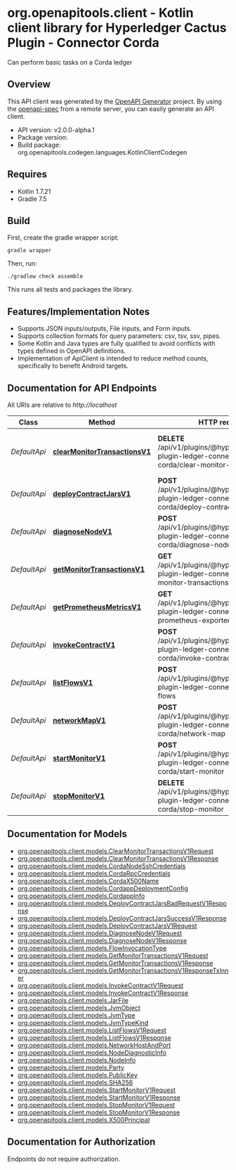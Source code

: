 # org.openapitools.client - Kotlin client library for Hyperledger Cactus Plugin - Connector Corda

Can perform basic tasks on a Corda ledger

## Overview
This API client was generated by the [OpenAPI Generator](https://openapi-generator.tech) project.  By using the [openapi-spec](https://github.com/OAI/OpenAPI-Specification) from a remote server, you can easily generate an API client.

- API version: v2.0.0-alpha.1
- Package version: 
- Build package: org.openapitools.codegen.languages.KotlinClientCodegen

## Requires

* Kotlin 1.7.21
* Gradle 7.5

## Build

First, create the gradle wrapper script:

```
gradle wrapper
```

Then, run:

```
./gradlew check assemble
```

This runs all tests and packages the library.

## Features/Implementation Notes

* Supports JSON inputs/outputs, File inputs, and Form inputs.
* Supports collection formats for query parameters: csv, tsv, ssv, pipes.
* Some Kotlin and Java types are fully qualified to avoid conflicts with types defined in OpenAPI definitions.
* Implementation of ApiClient is intended to reduce method counts, specifically to benefit Android targets.

<a id="documentation-for-api-endpoints"></a>
## Documentation for API Endpoints

All URIs are relative to *http://localhost*

Class | Method | HTTP request | Description
------------ | ------------- | ------------- | -------------
*DefaultApi* | [**clearMonitorTransactionsV1**](docs/DefaultApi.md#clearmonitortransactionsv1) | **DELETE** /api/v1/plugins/@hyperledger/cactus-plugin-ledger-connector-corda/clear-monitor-transactions | Clear transactions from internal store so they'll not be available by GetMonitorTransactionsV1 anymore.
*DefaultApi* | [**deployContractJarsV1**](docs/DefaultApi.md#deploycontractjarsv1) | **POST** /api/v1/plugins/@hyperledger/cactus-plugin-ledger-connector-corda/deploy-contract-jars | Deploys a set of jar files (Cordapps, e.g. the contracts in Corda speak).
*DefaultApi* | [**diagnoseNodeV1**](docs/DefaultApi.md#diagnosenodev1) | **POST** /api/v1/plugins/@hyperledger/cactus-plugin-ledger-connector-corda/diagnose-node | 
*DefaultApi* | [**getMonitorTransactionsV1**](docs/DefaultApi.md#getmonitortransactionsv1) | **GET** /api/v1/plugins/@hyperledger/cactus-plugin-ledger-connector-corda/get-monitor-transactions | Get transactions for monitored state classes.
*DefaultApi* | [**getPrometheusMetricsV1**](docs/DefaultApi.md#getprometheusmetricsv1) | **GET** /api/v1/plugins/@hyperledger/cactus-plugin-ledger-connector-corda/get-prometheus-exporter-metrics | Get the Prometheus Metrics
*DefaultApi* | [**invokeContractV1**](docs/DefaultApi.md#invokecontractv1) | **POST** /api/v1/plugins/@hyperledger/cactus-plugin-ledger-connector-corda/invoke-contract | Invokes a contract on a Corda ledger (e.g. a flow)
*DefaultApi* | [**listFlowsV1**](docs/DefaultApi.md#listflowsv1) | **POST** /api/v1/plugins/@hyperledger/cactus-plugin-ledger-connector-corda/list-flows | 
*DefaultApi* | [**networkMapV1**](docs/DefaultApi.md#networkmapv1) | **POST** /api/v1/plugins/@hyperledger/cactus-plugin-ledger-connector-corda/network-map | 
*DefaultApi* | [**startMonitorV1**](docs/DefaultApi.md#startmonitorv1) | **POST** /api/v1/plugins/@hyperledger/cactus-plugin-ledger-connector-corda/start-monitor | Start monitoring corda changes (transactions) of given state class
*DefaultApi* | [**stopMonitorV1**](docs/DefaultApi.md#stopmonitorv1) | **DELETE** /api/v1/plugins/@hyperledger/cactus-plugin-ledger-connector-corda/stop-monitor | Stop monitoring corda changes (transactions) of given state class


<a id="documentation-for-models"></a>
## Documentation for Models

 - [org.openapitools.client.models.ClearMonitorTransactionsV1Request](docs/ClearMonitorTransactionsV1Request.md)
 - [org.openapitools.client.models.ClearMonitorTransactionsV1Response](docs/ClearMonitorTransactionsV1Response.md)
 - [org.openapitools.client.models.CordaNodeSshCredentials](docs/CordaNodeSshCredentials.md)
 - [org.openapitools.client.models.CordaRpcCredentials](docs/CordaRpcCredentials.md)
 - [org.openapitools.client.models.CordaX500Name](docs/CordaX500Name.md)
 - [org.openapitools.client.models.CordappDeploymentConfig](docs/CordappDeploymentConfig.md)
 - [org.openapitools.client.models.CordappInfo](docs/CordappInfo.md)
 - [org.openapitools.client.models.DeployContractJarsBadRequestV1Response](docs/DeployContractJarsBadRequestV1Response.md)
 - [org.openapitools.client.models.DeployContractJarsSuccessV1Response](docs/DeployContractJarsSuccessV1Response.md)
 - [org.openapitools.client.models.DeployContractJarsV1Request](docs/DeployContractJarsV1Request.md)
 - [org.openapitools.client.models.DiagnoseNodeV1Request](docs/DiagnoseNodeV1Request.md)
 - [org.openapitools.client.models.DiagnoseNodeV1Response](docs/DiagnoseNodeV1Response.md)
 - [org.openapitools.client.models.FlowInvocationType](docs/FlowInvocationType.md)
 - [org.openapitools.client.models.GetMonitorTransactionsV1Request](docs/GetMonitorTransactionsV1Request.md)
 - [org.openapitools.client.models.GetMonitorTransactionsV1Response](docs/GetMonitorTransactionsV1Response.md)
 - [org.openapitools.client.models.GetMonitorTransactionsV1ResponseTxInner](docs/GetMonitorTransactionsV1ResponseTxInner.md)
 - [org.openapitools.client.models.InvokeContractV1Request](docs/InvokeContractV1Request.md)
 - [org.openapitools.client.models.InvokeContractV1Response](docs/InvokeContractV1Response.md)
 - [org.openapitools.client.models.JarFile](docs/JarFile.md)
 - [org.openapitools.client.models.JvmObject](docs/JvmObject.md)
 - [org.openapitools.client.models.JvmType](docs/JvmType.md)
 - [org.openapitools.client.models.JvmTypeKind](docs/JvmTypeKind.md)
 - [org.openapitools.client.models.ListFlowsV1Request](docs/ListFlowsV1Request.md)
 - [org.openapitools.client.models.ListFlowsV1Response](docs/ListFlowsV1Response.md)
 - [org.openapitools.client.models.NetworkHostAndPort](docs/NetworkHostAndPort.md)
 - [org.openapitools.client.models.NodeDiagnosticInfo](docs/NodeDiagnosticInfo.md)
 - [org.openapitools.client.models.NodeInfo](docs/NodeInfo.md)
 - [org.openapitools.client.models.Party](docs/Party.md)
 - [org.openapitools.client.models.PublicKey](docs/PublicKey.md)
 - [org.openapitools.client.models.SHA256](docs/SHA256.md)
 - [org.openapitools.client.models.StartMonitorV1Request](docs/StartMonitorV1Request.md)
 - [org.openapitools.client.models.StartMonitorV1Response](docs/StartMonitorV1Response.md)
 - [org.openapitools.client.models.StopMonitorV1Request](docs/StopMonitorV1Request.md)
 - [org.openapitools.client.models.StopMonitorV1Response](docs/StopMonitorV1Response.md)
 - [org.openapitools.client.models.X500Principal](docs/X500Principal.md)


<a id="documentation-for-authorization"></a>
## Documentation for Authorization

Endpoints do not require authorization.

